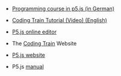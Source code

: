- [Programming course in p5.js (in German)](http://www.p5js.gym-wst.de/de)
- [Coding Train Tutorial (Video) (English)](https://www.youtube.com/playlist?list=PLRqwX-V7Uu6Zy51Q-x9tMWIv9cueOFTFA)

- [P5.js online editor](https://editor.p5js.org/)
- The [Coding Train](https://thecodingtrain.com/) Website
- [P5.js website](https://p5js.org/)
- P5.js [manual](https://p5js.org/reference/)
